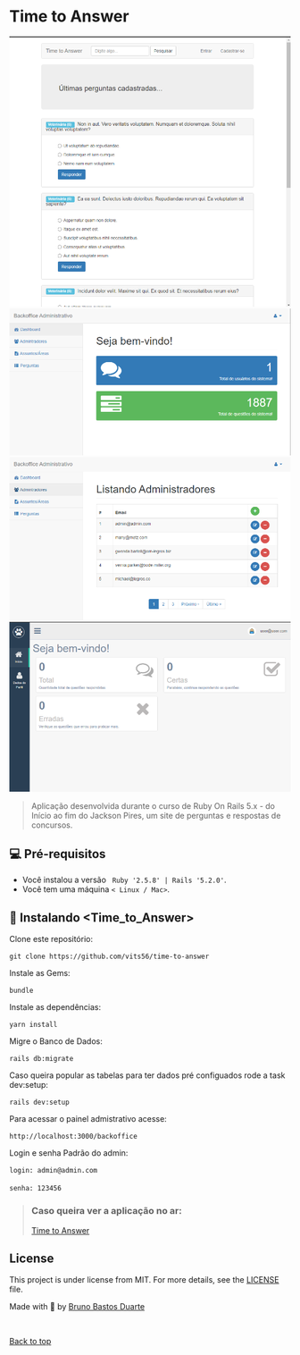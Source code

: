# Time to Answer

<img src="time1.png" alt="exemplo imagem">
<img src="time2.png" alt="exemplo imagem">
<img src="time3.png" alt="exemplo imagem">
<img src="time4.png" alt="exemplo imagem">

> Aplicação desenvolvida durante o curso de Ruby On Rails 5.x - do Início ao fim do Jackson Pires, um site de perguntas e respostas de concursos.

## 💻 Pré-requisitos

* Você instalou a versão  ` Ruby '2.5.8' | Rails '5.2.0'`. 
* Você tem uma máquina `< Linux / Mac>`.

## 🚀 Instalando <Time_to_Answer>

Clone este repositório:
```
git clone https://github.com/vits56/time-to-answer
```

Instale as Gems:
```
bundle
```

Instale  as dependências:
```
yarn install
```

Migre o Banco de Dados:
```
rails db:migrate
```
Caso queira popular as tabelas para ter dados pré configuados rode a task dev:setup:
```
rails dev:setup
```
Para acessar o painel admistrativo acesse:
```
http://localhost:3000/backoffice
```
Login e senha Padrão do admin:
```
login: admin@admin.com

senha: 123456
```


> ### Caso queira ver a aplicação no ar:
> [Time to Answer]()


## License

This project is under license from MIT. For more details, see the [LICENSE](LICENSE) file.

Made with 💜 by <a href="https://github.com/vits56" target="_blank">Bruno Bastos Duarte</a>

&#xa0;

<a href="#top">Back to top</a>